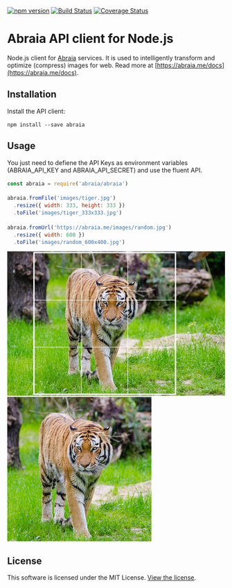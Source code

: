 [![npm version](https://badge.fury.io/js/abraia.svg)](https://badge.fury.io/js/abraia)
[![Build Status](https://travis-ci.org/abraia/abraia-nodejs.svg)](https://travis-ci.org/abraia/abraia-nodejs)
[![Coverage Status](https://coveralls.io/repos/github/abraia/abraia-nodejs/badge.svg?branch=master)](https://coveralls.io/github/abraia/abraia-nodejs?branch=master)

# Abraia API client for Node.js

Node.js client for [Abraia](https://abraia.me) services. It is used to
intelligently transform and optimize (compress) images for web. Read more at
[https://abraia.me/docs](https://abraia.me/docs).

## Installation

Install the API client:

```
npm install --save abraia
```

## Usage

You just need to defiene the API Keys as environment variables (ABRAIA_API_KEY and
ABRAIA_API_SECRET) and use the fluent API.

```js
const abraia = require('abraia/abraia')

abraia.fromFile('images/tiger.jpg')
  .resize({ width: 333, height: 333 })
  .toFile('images/tiger_333x333.jpg')

abraia.fromUrl('https://abraia.me/images/random.jpg')
  .resize({ width: 600 })
  .toFile('images/random_600x400.jpg')
```

![Resized tiger image](images/tiger_503x333.jpg)
![Smart cropped tiger](images/tiger_333x333.jpg)

## License

This software is licensed under the MIT License. [View the license](LICENSE).

